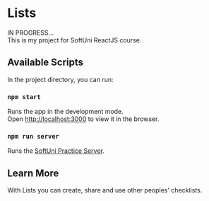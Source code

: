 # Lists

IN PROGRESS...\
This is my project for SoftUni ReactJS course.

## Available Scripts

In the project directory, you can run:

### `npm start`

Runs the app in the development mode.\
Open [http://localhost:3000](http://localhost:3000) to view it in the browser.

### `npm run server`

Runs the [SoftUni Practice Server](https://github.com/softuni-practice-server/softuni-practice-server).

## Learn More

With Lists you can create, share and use other peoples' checklists. 
